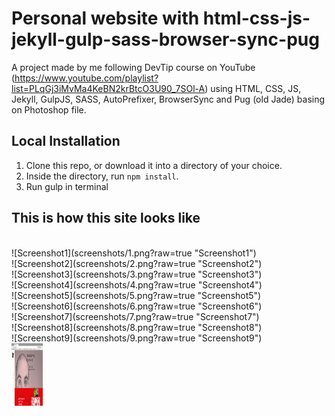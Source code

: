 Personal website with html-css-js-jekyll-gulp-sass-browser-sync-pug
=============================

A project made by me following DevTip course on YouTube (https://www.youtube.com/playlist?list=PLqGj3iMvMa4KeBN2krBtcO3U90_7SOl-A) using HTML, CSS, JS, Jekyll, GulpJS, SASS, AutoPrefixer, BrowserSync and Pug (old Jade) basing on Photoshop file.




## Local Installation

1. Clone this repo, or download it into a directory of your choice.
2. Inside the directory, run `npm install`.
3. Run gulp in terminal


## This is how this site looks like
</br>
![Screenshot1](screenshots/1.png?raw=true "Screenshot1")
</br>
![Screenshot2](screenshots/2.png?raw=true "Screenshot2")
</br>
![Screenshot3](screenshots/3.png?raw=true "Screenshot3")
</br>
![Screenshot4](screenshots/4.png?raw=true "Screenshot4")
</br>
![Screenshot5](screenshots/5.png?raw=true "Screenshot5")
</br>
![Screenshot6](screenshots/6.png?raw=true "Screenshot6")
</br>
![Screenshot7](screenshots/7.png?raw=true "Screenshot7")
</br>
![Screenshot8](screenshots/8.png?raw=true "Screenshot8")
</br>
![Screenshot9](screenshots/9.png?raw=true "Screenshot9")
</br>

<img src="https://github.com/szymonhernik/Responsive_Personal_Website_Jekyll-Gulp-Sass-Browser-sync-Pug_DevTips/blob/master/screenshots/1.png" alt="alt text" width="50px" height="100px">
